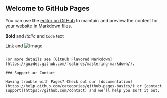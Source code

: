 ## Welcome to GitHub Pages

You can use the [editor on GitHub](https://github.com/Kayser91/Test/edit/master/README.md) to maintain and preview the content for your website in Markdown files.



**Bold** and _Italic_ and `Code` text

[Link](url) and ![Image](src)
```

For more details see [GitHub Flavored Markdown](https://guides.github.com/features/mastering-markdown/).

### Support or Contact

Having trouble with Pages? Check out our [documentation](https://help.github.com/categories/github-pages-basics/) or [contact support](https://github.com/contact) and we’ll help you sort it out.
